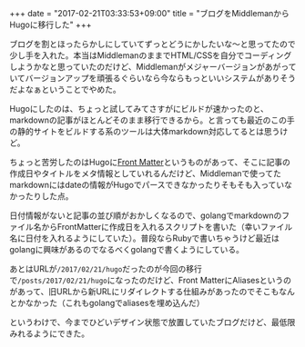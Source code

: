 +++
date = "2017-02-21T03:33:53+09:00"
title = "ブログをMiddlemanからHugoに移行した"
+++

ブログを割とほったらかしにしていてずっとどうにかしたいな〜と思ってたので少し手を入れた。本当はMiddlemanのままでHTML/CSSを自分でコーディングしようかなと思っていたのだけど、Middlemanがメジャーバージョンがあがっていてバージョンアップを頑張るぐらいなら今ならもっといいシステムがありそうだよなぁということでやめた。

Hugoにしたのは、ちょっと試してみてさすがにビルドが速かったのと、markdownの記事がほとんどそのまま移行できるから。と言っても最近のこの手の静的サイトをビルドする系のツールは大体markdown対応してるとは思うけど。

ちょっと苦労したのはHugoに[Front Matter](https://gohugo.io/content/front-matter/)というものがあって、そこに記事の作成日やタイトルをメタ情報としていれるんだけど、Middlemanで使ってたmarkdownにはdateの情報がHugoでパースできなかったりそもそも入っていなかったりした点。

日付情報がないと記事の並び順がおかしくなるので、golangでmarkdownのファイル名からFrontMatterに作成日を入れるスクリプトを書いた（幸いファイル名に日付を入れるようにしていた）。普段ならRubyで書いちゃうけど最近はgolangに興味があるのでなるべくgolangで書くようにしている。

あとはURLが`/2017/02/21/hugo`だったのが今回の移行で`/posts/2017/02/21/hugo`になったのだけど、Front MatterにAliasesというのがあって、旧URLから新URLにリダイレクトする仕組みがあったのでそこもなんとかなかった（これもgolangでaliasesを埋め込んだ）

というわけで、今までひどいデザイン状態で放置していたブログだけど、最低限みれるようにできた。
